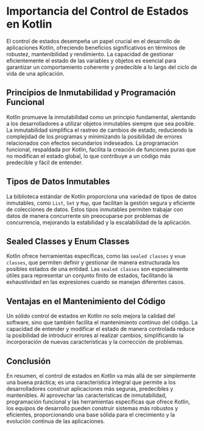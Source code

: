 # Importancia del Control de Estados en Kotlin

El control de estados desempeña un papel crucial en el desarrollo de aplicaciones Kotlin, ofreciendo beneficios significativos en términos de robustez, mantenibilidad y rendimiento. La capacidad de gestionar eficientemente el estado de las variables y objetos es esencial para garantizar un comportamiento coherente y predecible a lo largo del ciclo de vida de una aplicación.

## Principios de Inmutabilidad y Programación Funcional

Kotlin promueve la inmutabilidad como un principio fundamental, alentando a los desarrolladores a utilizar objetos inmutables siempre que sea posible. La inmutabilidad simplifica el rastreo de cambios de estado, reduciendo la complejidad de los programas y minimizando la posibilidad de errores relacionados con efectos secundarios indeseados. La programación funcional, respaldada por Kotlin, facilita la creación de funciones puras que no modifican el estado global, lo que contribuye a un código más predecible y fácil de entender.

## Tipos de Datos Inmutables

La biblioteca estándar de Kotlin proporciona una variedad de tipos de datos inmutables, como `List`, `Set` y `Map`, que facilitan la gestión segura y eficiente de colecciones de datos. Estos tipos inmutables permiten trabajar con datos de manera concurrente sin preocuparse por problemas de concurrencia, mejorando la estabilidad y la escalabilidad de la aplicación.

## Sealed Classes y Enum Classes

Kotlin ofrece herramientas específicas, como las `sealed classes` y `enum classes`, que permiten definir y gestionar de manera estructurada los posibles estados de una entidad. Las `sealed classes` son especialmente útiles para representar un conjunto finito de estados, facilitando la exhaustividad en las expresiones cuando se manejan diferentes casos.

## Ventajas en el Mantenimiento del Código

Un sólido control de estados en Kotlin no solo mejora la calidad del software, sino que también facilita el mantenimiento continuo del código. La capacidad de entender y modificar el estado de manera controlada reduce la posibilidad de introducir errores al realizar cambios, simplificando la incorporación de nuevas características y la corrección de problemas.

## Conclusión

En resumen, el control de estados en Kotlin va más allá de ser simplemente una buena práctica; es una característica integral que permite a los desarrolladores construir aplicaciones más seguras, predecibles y mantenibles. Al aprovechar las características de inmutabilidad, programación funcional y las herramientas específicas que ofrece Kotlin, los equipos de desarrollo pueden construir sistemas más robustos y eficientes, proporcionando una base sólida para el crecimiento y la evolución continua de las aplicaciones.
